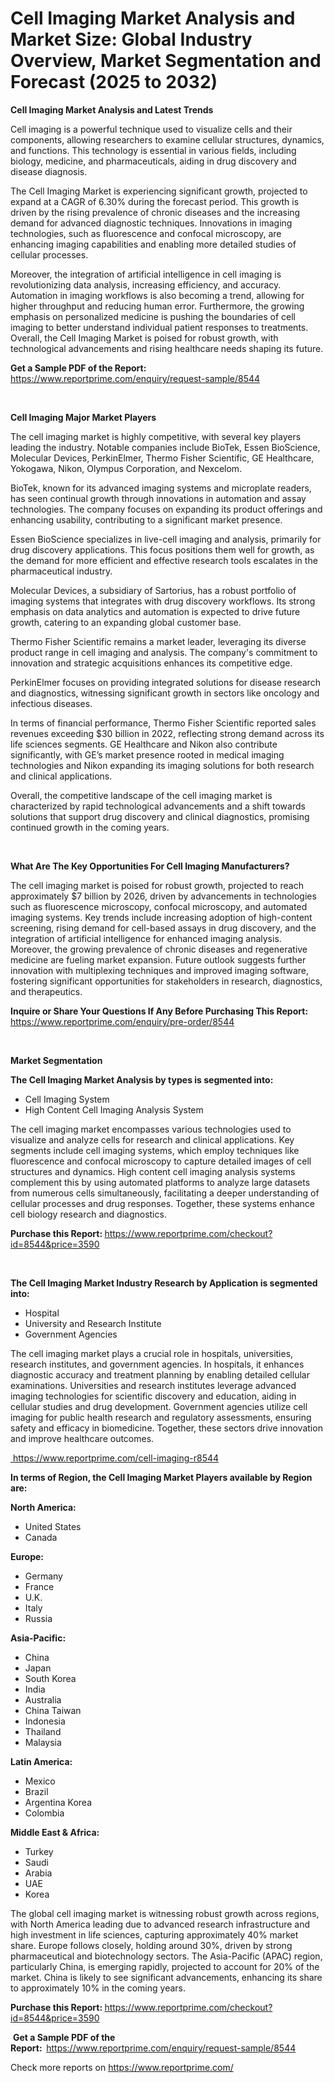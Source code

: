 <p><h1>Cell Imaging Market Analysis and Market Size: Global Industry Overview, Market Segmentation and Forecast (2025 to 2032)</h1></p><p><strong>Cell Imaging Market Analysis and Latest Trends</strong></p>
<p><p>Cell imaging is a powerful technique used to visualize cells and their components, allowing researchers to examine cellular structures, dynamics, and functions. This technology is essential in various fields, including biology, medicine, and pharmaceuticals, aiding in drug discovery and disease diagnosis.</p><p>The Cell Imaging Market is experiencing significant growth, projected to expand at a CAGR of 6.30% during the forecast period. This growth is driven by the rising prevalence of chronic diseases and the increasing demand for advanced diagnostic techniques. Innovations in imaging technologies, such as fluorescence and confocal microscopy, are enhancing imaging capabilities and enabling more detailed studies of cellular processes.</p><p>Moreover, the integration of artificial intelligence in cell imaging is revolutionizing data analysis, increasing efficiency, and accuracy. Automation in imaging workflows is also becoming a trend, allowing for higher throughput and reducing human error. Furthermore, the growing emphasis on personalized medicine is pushing the boundaries of cell imaging to better understand individual patient responses to treatments. Overall, the Cell Imaging Market is poised for robust growth, with technological advancements and rising healthcare needs shaping its future.</p></p>
<p><strong>Get a Sample PDF of the Report:&nbsp;</strong> <a href="https://www.reportprime.com/enquiry/request-sample/8544?utm_campaign=3383&utm_medium=2&utm_source=Github&utm_content=ia&utm_term=20032025&utm_id=cell-imaging">https://www.reportprime.com/enquiry/request-sample/8544</a></p>
<p>&nbsp;</p>
<p><strong>Cell Imaging Major Market Players</strong></p>
<p><p>The cell imaging market is highly competitive, with several key players leading the industry. Notable companies include BioTek, Essen BioScience, Molecular Devices, PerkinElmer, Thermo Fisher Scientific, GE Healthcare, Yokogawa, Nikon, Olympus Corporation, and Nexcelom. </p><p>BioTek, known for its advanced imaging systems and microplate readers, has seen continual growth through innovations in automation and assay technologies. The company focuses on expanding its product offerings and enhancing usability, contributing to a significant market presence.</p><p>Essen BioScience specializes in live-cell imaging and analysis, primarily for drug discovery applications. This focus positions them well for growth, as the demand for more efficient and effective research tools escalates in the pharmaceutical industry.</p><p>Molecular Devices, a subsidiary of Sartorius, has a robust portfolio of imaging systems that integrates with drug discovery workflows. Its strong emphasis on data analytics and automation is expected to drive future growth, catering to an expanding global customer base.</p><p>Thermo Fisher Scientific remains a market leader, leveraging its diverse product range in cell imaging and analysis. The company's commitment to innovation and strategic acquisitions enhances its competitive edge. </p><p>PerkinElmer focuses on providing integrated solutions for disease research and diagnostics, witnessing significant growth in sectors like oncology and infectious diseases.</p><p>In terms of financial performance, Thermo Fisher Scientific reported sales revenues exceeding $30 billion in 2022, reflecting strong demand across its life sciences segments. GE Healthcare and Nikon also contribute significantly, with GE’s market presence rooted in medical imaging technologies and Nikon expanding its imaging solutions for both research and clinical applications.</p><p>Overall, the competitive landscape of the cell imaging market is characterized by rapid technological advancements and a shift towards solutions that support drug discovery and clinical diagnostics, promising continued growth in the coming years.</p></p>
<p>&nbsp;</p>
<p><strong>What Are The Key Opportunities For Cell Imaging Manufacturers?</strong></p>
<p><p>The cell imaging market is poised for robust growth, projected to reach approximately $7 billion by 2026, driven by advancements in technologies such as fluorescence microscopy, confocal microscopy, and automated imaging systems. Key trends include increasing adoption of high-content screening, rising demand for cell-based assays in drug discovery, and the integration of artificial intelligence for enhanced imaging analysis. Moreover, the growing prevalence of chronic diseases and regenerative medicine are fueling market expansion. Future outlook suggests further innovation with multiplexing techniques and improved imaging software, fostering significant opportunities for stakeholders in research, diagnostics, and therapeutics.</p></p>
<p><strong>Inquire or Share Your Questions If Any Before Purchasing This Report:</strong> <a href="https://www.reportprime.com/enquiry/pre-order/8544?utm_campaign=3383&utm_medium=2&utm_source=Github&utm_content=ia&utm_term=20032025&utm_id=cell-imaging">https://www.reportprime.com/enquiry/pre-order/8544</a></p>
<p>&nbsp;</p>
<p><strong>Market Segmentation</strong></p>
<p><strong>The Cell Imaging Market Analysis by types is segmented into:</strong></p>
<p><ul><li>Cell Imaging System</li><li>High Content Cell Imaging Analysis System</li></ul></p>
<p><p>The cell imaging market encompasses various technologies used to visualize and analyze cells for research and clinical applications. Key segments include cell imaging systems, which employ techniques like fluorescence and confocal microscopy to capture detailed images of cell structures and dynamics. High content cell imaging analysis systems complement this by using automated platforms to analyze large datasets from numerous cells simultaneously, facilitating a deeper understanding of cellular processes and drug responses. Together, these systems enhance cell biology research and diagnostics.</p></p>
<p><strong>Purchase this Report:&nbsp;</strong><a href="https://www.reportprime.com/checkout?id=8544&price=3590&utm_campaign=3383&utm_medium=2&utm_source=Github&utm_content=ia&utm_term=20032025&utm_id=cell-imaging">https://www.reportprime.com/checkout?id=8544&price=3590</a></p>
<p>&nbsp;</p>
<p><strong>The Cell Imaging Market Industry Research by Application is segmented into:</strong></p>
<p><ul><li>Hospital</li><li>University and Research Institute</li><li>Government Agencies</li></ul></p>
<p><p>The cell imaging market plays a crucial role in hospitals, universities, research institutes, and government agencies. In hospitals, it enhances diagnostic accuracy and treatment planning by enabling detailed cellular examinations. Universities and research institutes leverage advanced imaging technologies for scientific discovery and education, aiding in cellular studies and drug development. Government agencies utilize cell imaging for public health research and regulatory assessments, ensuring safety and efficacy in biomedicine. Together, these sectors drive innovation and improve healthcare outcomes.</p></p>
<p><a href="https://www.reportprime.com/cell-imaging-r8544?utm_campaign=3383&utm_medium=2&utm_source=Github&utm_content=ia&utm_term=20032025&utm_id=cell-imaging">&nbsp;https://www.reportprime.com/cell-imaging-r8544</a></p>
<p><strong>In terms of Region, the Cell Imaging Market Players available by Region are:</strong></p>
<p>
    <p> <strong> North America: </strong>
        <ul>
            <li>United States</li>
            <li>Canada</li>
        </ul>
        </p> 
    <p> <strong> Europe: </strong>
        <ul>
            <li>Germany</li>
            <li>France</li>
            <li>U.K.</li>
            <li>Italy</li>
            <li>Russia</li>
        </ul>
        </p> 
    <p> <strong> Asia-Pacific: </strong>
        <ul>
            <li>China</li>
            <li>Japan</li>
            <li>South Korea</li>
            <li>India</li>
            <li>Australia</li>
            <li>China Taiwan</li>
            <li>Indonesia</li>
            <li>Thailand</li>
            <li>Malaysia</li>
        </ul>
        </p> 
    <p> <strong> Latin America: </strong>
        <ul>
            <li>Mexico</li>
            <li>Brazil</li>
            <li>Argentina Korea</li>
            <li>Colombia</li>
        </ul>
        </p> 
    <p> <strong> Middle East & Africa: </strong>
        <ul>
            <li>Turkey</li>
            <li>Saudi</li>
            <li>Arabia</li>
            <li>UAE</li>
            <li>Korea</li>
        </ul>
    </p>
    </p>
<p><p>The global cell imaging market is witnessing robust growth across regions, with North America leading due to advanced research infrastructure and high investment in life sciences, capturing approximately 40% market share. Europe follows closely, holding around 30%, driven by strong pharmaceutical and biotechnology sectors. The Asia-Pacific (APAC) region, particularly China, is emerging rapidly, projected to account for 20% of the market. China is likely to see significant advancements, enhancing its share to approximately 10% in the coming years.</p></p>
<p><strong>Purchase this Report: </strong><a href="https://www.reportprime.com/checkout?id=8544&price=3590&utm_campaign=3383&utm_medium=2&utm_source=Github&utm_content=ia&utm_term=20032025&utm_id=cell-imaging">https://www.reportprime.com/checkout?id=8544&price=3590</a></p>
<p>&nbsp;<strong>Get a Sample PDF of the Report:&nbsp;&nbsp;</strong><a href="https://www.reportprime.com/enquiry/request-sample/8544?utm_campaign=3383&utm_medium=2&utm_source=Github&utm_content=ia&utm_term=20032025&utm_id=cell-imaging">https://www.reportprime.com/enquiry/request-sample/8544</a></p>
<p><strong></strong></p>
<p>Check more reports on <a href="https://www.reportprime.com/?utm_campaign=3383&utm_medium=2&utm_source=Github&utm_content=ia&utm_term=20032025&utm_id=cell-imaging">https://www.reportprime.com/</a></p>